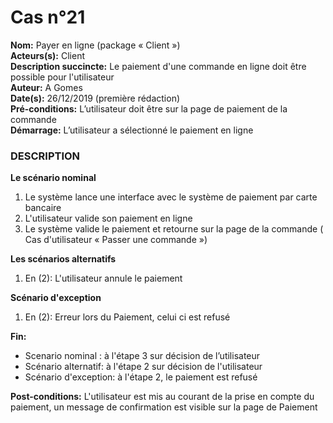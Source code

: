 # Cas  n°21

**Nom:** Payer en ligne (package « Client »)<br>
**Acteurs(s):** Client<br>
**Description succincte:** Le paiement d'une commande en ligne doit être possible pour l'utilisateur<br>
**Auteur:** A Gomes<br>
**Date(s):** 26/12/2019 (première rédaction)<br>
**Pré-conditions:** L’utilisateur doit être sur la page de paiement de la commande<br>
**Démarrage:** L’utilisateur a sélectionné le paiement en ligne<br>

### **DESCRIPTION**

**Le scénario nominal**<br>
1. Le système lance une interface avec le système de paiement par carte bancaire
2. L'utilisateur valide son paiement en ligne
3. Le système valide le paiement et retourne sur la page de la commande ( Cas d'utilisateur « Passer une commande »)

**Les scénarios alternatifs**<br>
1.  En (2): L'utilisateur annule le paiement

**Scénario d'exception**<br>
1.  En (2): Erreur lors du Paiement, celui ci est refusé

**Fin:** 
- Scenario nominal : à l'étape 3 sur décision de l’utilisateur
- Scénario alternatif: à l'étape 2 sur décision de l'utilisateur
- Scénario d'exception: à l'étape 2, le paiement est refusé

**Post-conditions:** L'utilisateur est mis au courant de la prise en compte du paiement, un message de confirmation est visible sur la page de Paiement
